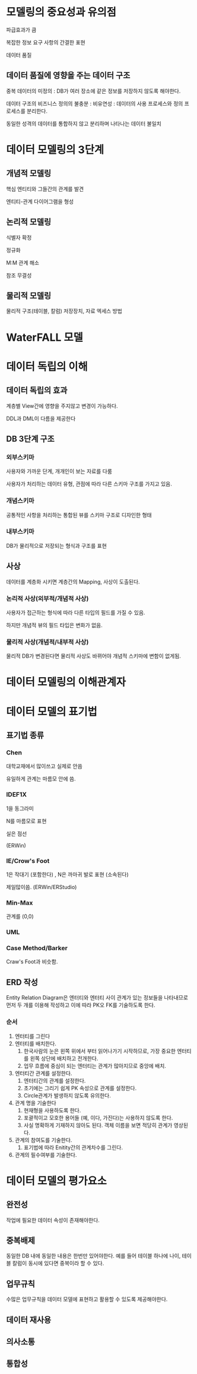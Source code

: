 # 모델링의 중요성과 유의점

파급효과가 큼

복잡한 정보 요구 사항의 간결한 표현

데이터 품질



## 데이터 품질에 영향을 주는 데이터 구조

중복 데이터의 미정의 : DB가 여러 장소에 같은 정보를 저장하지 않도록 해야한다.

데이터 구조의 비즈니스 정의의 불충분 : 비유연성 : 데이터의 사용 프로세스와 정의 프로세스를 분리한다.

동일한 성격의 데이터를 통합하지 않고 분리하며 나타나는 데이터 불일치



# 데이터 모델링의 3단계

## 개념적 모델링

핵심 엔티티와 그들간의 관계를 발견

엔티티-관계 다이어그램을 형성

## 논리적 모델링

식별자 확정

정규화

M:M 관계 해소

참조 무결성

## 물리적 모델링

물리적 구조(테이블, 칼럼) 저장장치, 자료 엑세스 방법





# WaterFALL 모델



# 데이터 독립의 이해

## 데이터 독립의 효과

계층별 View간에 영향을 주지않고 변경이 가능하다.

DDL과 DML이 다름을 제공한다



## DB 3단계 구조

### 외부스키마

 사용자와 가까운 단계, 개개인이 보는 자료를 다룸

사용자가 처리하는 데이터 유형, 관점에 따라 다른 스키마 구조를 가지고 있음.



### 개념스키마

공통적인 사항을 처리하는 통합된 뷰를 스키마 구조로 디자인한 형태



### 내부스키마

DB가 물리적으로 저장되는 형식과 구조를 표현



## 사상

데이터를 계층화 시키면 계층간의 Mapping, 사상이 도출된다.

### 논리적 사상(외부적/개념적 사상)

사용자가 접근하는 형식에 따라 다른 타입의 필드를 가질 수 있음.

하지만 개념적 뷰의 필드 타입은 변화가 없음.



### 물리적 사상(개념적/내부적 사상)

물리적 DB가 변경된다면 물리적 사상도 바뀌어야 개념적 스키마에 변함이 없게됨.



# 데이터 모델링의 이해관계자

# 데이터 모델의 표기법

## 표기법 종류

### Chen

대학교재에서 많이쓰고 실제로 안씀

유일하게 관계는 마름모 안에 씀. 

### IDEF1X

1을 동그라미

N를 마름모로 표현

실은 점선

(ERWin)

### IE/Crow's Foot

1은 작대기 (포함한다) , N은 까마귀 발로 표현 (소속된다)

제일많이씀. (ERWin/ERStudio)

### Min-Max

관계를 (0,0)

### UML

### Case Method/Barker

Craw's Foot과 비슷함.



## ERD 작성

Entity Relation Diagram은 엔터티와 엔터티 사이 관계가 있는 정보들을 나타내므로 먼저 두 개를 이용해 작성하고 이에 따라 PK오 FK를 기술하도록 한다.

### 순서

1. 엔터티를 그린다
2. 엔터티를 배치한다.
   1. 한국사람의 눈은 왼쪽 위에서 부터 읽어나가기 시작하므로, 가장 중요한 엔터티를 왼쪽 상단에 배치하고 전개한다.
   2. 업무 흐름에 중심이 되는 엔터티는 관계가 많아지므로 중앙에 배치.
3. 엔터티간 관계를 설정한다.
   1. 엔터티간의 관계를 설정한다.
   2. 초기에는 그리기 쉽게 PK 속성으로 관계를 설정한다.
   3. Circle관계가 발생하지 않도록 유의한다.
4. 관계 명을 기술한다
   1. 현재형을 사용하도록 한다.
   2. 포괄적이고 모호한 용어들 (예, 이다, 가진다)는 사용하지 않도록 한다.
   3. 사실 명확하게 기재하지 않아도 된다. 객체 이름을 보면 적당히 관계가 영상된다.
5. 관계의 참여도를 기술한다.
   1. 표기법에 따라 Enitity간의 관계차수를 그린다.
6. 관계의 필수여부를 기술한다.

# 데이터 모델의 평가요소

## 완전성

작업에 필요한 데이터 속성이 존재해야한다.

## 중복배제

동일한 DB 내에 동일한 내용은 한번만 있어야한다. 예를 들어 테이블 하나에 나이, 테이블 칼럼이 동시에 있다면 중복이라 할 수 있다.

## 업무규칙

수많은 업무규칙을 데이터 모델에 표현하고 활용할 수 있도록 제공해야한다.

## 데이터 재사용

## 의사소통

## 통합성

